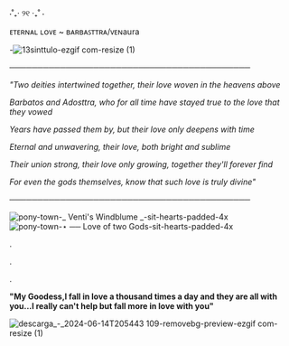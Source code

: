 ⋅˚₊‧ ୨୧ ‧₊˚ ⋅

ᴇᴛᴇʀɴᴀʟ ʟᴏᴠᴇ ~ ʙᴀʀʙᴀꜱᴛᴛʀᴀ/ᴠᴇɴaura

-![13sinttulo-ezgif com-resize (1)](https://github.com/LoveOfTwoGods/LoveOfTwoGods/assets/154030415/0ad156b5-823e-4e25-91bf-d783d55e4aa3)




───────────────────────────────────────────  

*"Two deities intertwined together, their love woven in the heavens above*

*Barbatos and Adosttra, who for all time have stayed true to the love that they vowed*

*Years have passed them by, but their love only deepens with time*

*Eternal and unwavering, their love, both bright and sublime*

*Their union strong, their love only growing, together they'll forever find*

*For even the gods themselves, know that such love is truly divine"*

───────────────────────────────────────────  

![pony-town-_ Venti's Windblume _-sit-hearts-padded-4x](https://github.com/LoveOfTwoGods/LoveOfTwoGods/assets/154030415/809566a1-8491-42f6-8d75-01cfe62fbeef)![pony-town-⋆ ── Love of two Gods-sit-hearts-padded-4x](https://github.com/LoveOfTwoGods/LoveOfTwoGods/assets/154030415/ae7d804e-8a7b-4fb7-a021-4a039edf5237)

.

.

.

**"My Goodess,I fall in love a thousand times a day and they are all with you...I really can't help but fall more in love with you"**


![descarga_-_2024-06-14T205443 109-removebg-preview-ezgif com-resize (1)](https://github.com/LoveOfTwoGods/LoveOfTwoGods/assets/154030415/b363d123-17b4-4147-b686-55f03e349f17)




